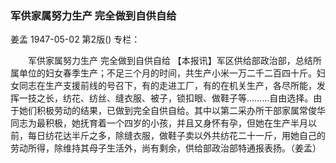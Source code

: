 ### 军供家属努力生产  完全做到自供自给
姜孟
1947-05-02
第2版()
专栏：

　　军供家属努力生产  完全做到自供自给
    【本报讯】军区供给部政治部，总结所属单位的妇女春季生产；不足三个月的时间，共生产小米一万二千二百四十斤。妇女同志在生产支援前线的号召下，有的走进工厂，有的在机关生产，各尽所能，发挥一技之长，纺花、纺丝、缝衣服、被子，锁扣眼、做鞋子等………自由选择。由于她们积极劳动的结果，已做到完全自供自给。其中以第二采办所干部家属常俊华同志为最积极，她抚育着一个四岁的小孩，并且又身怀有孕，但她在生产半月以前，每日纺花达半斤之多，除缝衣服，做鞋子卖以外共纺花二十一斤，用她自己的劳动所得，除维持其母子生活外，尚有剩余，供给部政治部特通报表扬。（姜孟）
